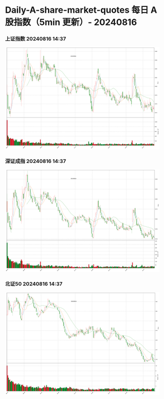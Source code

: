 
# Daily-A-share-market-quotes 每日 A 股指数（5min 更新）- 20240816

### 上证指数 20240816 14:37
![](./fig/2024/8/20240816-sh000001.png)

### 深证成指 20240816 14:37
![](./fig/2024/8/20240816-sz399001.png)

### 北证50 20240816 14:37
![](./fig/2024/8/20240816-bj899050.png)

